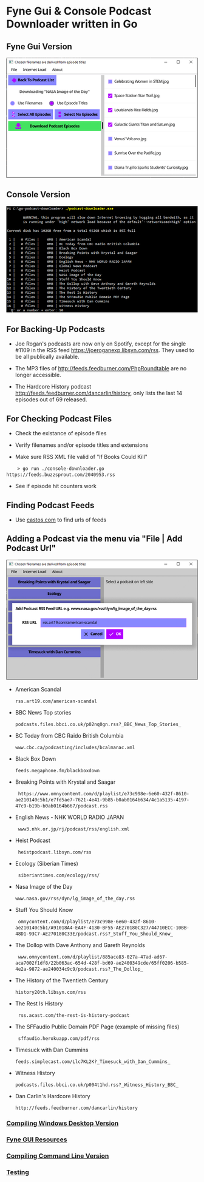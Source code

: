 

# Fyne Gui & Console Podcast Downloader written in Go

<a name="screen-shot"></a>
## Fyne Gui Version
![Selecting NASA Image of the Day episodes](/src/gui/images/gui-nasa.png)

## Console Version
![Console Menu](/src/dos/images/menu.png)




## For Backing-Up Podcasts

  -  Joe Rogan's podcasts are now only on Spotify, except for the single #1109 in the RSS feed https://joeroganexp.libsyn.com/rss. They used to be all publically available.

  -  The MP3 files of http://feeds.feedburner.com/PhpRoundtable are no longer accessible.

  - The Hardcore History podcast http://feeds.feedburner.com/dancarlin/history, only lists the last 14 episodes out of 69 released.


## For Checking Podcast Files
      
  - Check the existance of episode files
  
  - Verify filenames and/or episode titles and extensions

  - Make sure RSS XML file valid of "If Books Could Kill"
~~~
    > go run ./console-downloader.go https://feeds.buzzsprout.com/2040953.rss
~~~

  - See if episode hit counters work

## Finding Podcast Feeds
  - Use <a href='https://castos.com/tools/find-podcast-rss-feed/'>castos.com</a> to find urls of feeds


## Adding a Podcast via the menu via "File | Add Podcast Url"

![Console Menu](/src/gui/images/add-rss.png)

  - American Scandal 
          
        rss.art19.com/american-scandal


  - BBC News Top stories
         
        podcasts.files.bbci.co.uk/p02nq0gn.rss?_BBC_News_Top_Stories_


  - BC Today from CBC Raido British Columbia

        www.cbc.ca/podcasting/includes/bcalmanac.xml

  - Black Box Down
      
        feeds.megaphone.fm/blackboxdown


 -  Breaking Points with Krystal and Saagar

         https://www.omnycontent.com/d/playlist/e73c998e-6e60-432f-8610-ae210140c5b1/e7fd5ae7-7621-4e41-9b85-b0ab0164b634/4c1a5135-4197-47c9-b19b-b0ab0164b667/podcast.rss

  - English News - NHK WORLD RADIO JAPAN

         www3.nhk.or.jp/rj/podcast/rss/english.xml


  - Heist Podcast

         heistpodcast.libsyn.com/rss

  - Ecology (Siberian Times)

         siberiantimes.com/ecology/rss/

  - Nasa Image of the Day
      
        www.nasa.gov/rss/dyn/lg_image_of_the_day.rss 

  - Stuff You Should Know

         omnycontent.com/d/playlist/e73c998e-6e60-432f-8610-ae210140c5b1/A91018A4-EA4F-4130-BF55-AE270180C327/44710ECC-10BB-48D1-93C7-AE270180C33E/podcast.rss?_Stuff_You_Should_Know_

  - The Dollop with Dave Anthony and Gareth Reynolds
    
         www.omnycontent.com/d/playlist/885ace83-027a-47ad-ad67-aca7002f1df8/22b063ac-654d-428f-bd69-ae2400349cde/65ff0206-b585-4e2a-9872-ae240034c9c9/podcast.rss?_The_Dollop_


  - The History of the Twentieth Century
        
        history20th.libsyn.com/rss

  - The Rest Is History 

         rss.acast.com/the-rest-is-history-podcast

  - The SFFaudio Public Domain PDF Page (example of missing files)

         sffaudio.herokuapp.com/pdf/rss

  - Timesuck with Dan Cummins

        feeds.simplecast.com/Llc7KL2K?_Timesuck_with_Dan_Cummins_

  - Witness History

        podcasts.files.bbci.co.uk/p004t1hd.rss?_Witness_History_BBC_ 

  - Dan Carlin's Hardcore History

        http://feeds.feedburner.com/dancarlin/history

### [Compiling Windows Desktop Version](./src/gui.md)

### [Fyne GUI Resources](./src/resources.md)

### [Compiling Command Line Version](./src/dos.md)

### [Testing](./src/testing.md)









